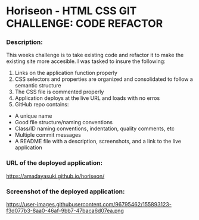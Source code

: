 # Horiseon - HTML CSS GIT CHALLENGE: CODE REFACTOR

### Description:
This weeks challenge is to take existing code and refactor it to make the existing site more accesible. I was tasked to insure the following: 
1. Links on the application function properly
2. CSS selectors and properties are organized and consolidated to follow a semantic structure
3. The CSS file is commented properly
4. Application deploys at the live URL and loads with no erros
5. GitHub repo contains:
- A unique name
- Good file structure/naming conventions
- Class/ID naming conventions, indentation, quality comments, etc
- Multiple commit messages
- A README file with a description, screenshots, and a link to the live application

### URL of the deployed application:
https://amadayasuki.github.io/horiseon/

### Screenshot of the deployed application:
https://user-images.githubusercontent.com/96795462/155893123-f3d077b3-8aa0-46af-9bb7-47baca6d07ea.png